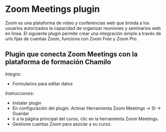 ﻿Zoom Meetings plugin
===

Zoom es una plataforma de video y conferencias web que brinda a los usuarios autorizados la capacidad de organizar reuniones y seminarios web en línea.
El siguiente plugin permite crear una integración simple a través de urls fijas de cuentas Zoom, funciona con Zoom Free
y Zoom Pro.

Plugin que conecta Zoom Meetings con la plataforma de formación Chamilo
---

*Integra*:

- Formularios para editar datos

*Instrucciones*:

- Instalar plugin
- En configuración del plugin: Activar Herramienta Zoom Meetings -> SI -> Guardar
- Ir a la página principal del curso, clic en la herramienta Zoom Meetings.
- Gestione cuentas Zoom para asociar a su curso.